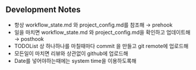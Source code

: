 ## Development Notes
- 항상 workflow_state.md 와 project_config.md를 참조해 → prehook
- 일을 마치면  workflow_state.md 와 project_config.md을 확인하고 업데이트해 → posthook
- TODOList 상 하나하나를 마칠때마다 commit 을 만들고 git remote에 업로드해
- 모든일이 마치면 리뷰와 상관없이 github에 업로드해
- Date를 넣어야하는때에는 system time을 이용하도록해
